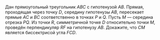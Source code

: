 Дан прямоугольный треугольник $ABC$ с гипотенузой $AB.$ Прямая, проходящая через точку $D,$ середину гипотенузы $AB,$ пересекает прямые $AC$ и $BC$ соответственно в точках $P$ и $Q.$ Пусть $M$ — середина отрезка $PQ.$ Из точки $R,$ симметричной точке $D$ относительно точки $M,$ проведён перпендикуляр $RF$ на гипотенузу $AB.$ Докажите, что $CM$ является биссектрисой угла $FCD.$